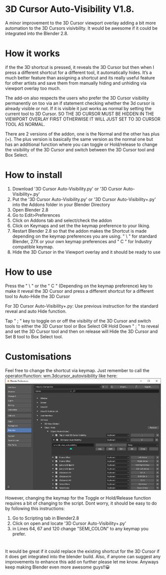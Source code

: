 # 3D Cursor Auto-Visibility V1.8.

A minor improvement to the 3D Cursor viewport overlay adding a bit more automation to the 3D Cursors visivbility. It would be awesome if it could be integrated into the Blender 2.8. 

# How it works
if the the 3D shortcut is pressed, it reveals the 3D Cursor but then when I press a different shortcut for a different tool, it automatically hides.  It’s a much better feature than assigning a shortcut and its really useful feature for other artists and save them from manually hiding and unhiding via viewport overlay too much. 

The add-on also respects the users who prefer the 3D Cursor visibility permanently on too via an if statement checking whether the 3d cursor is already visible or not.  If it is visible it just works as normal by setting the current tool to 3D Cursor. SO THE 3D CURSOR MUST BE HIDDEN IN THE VIEWPORT OVERLAY FIRST OTHERWISE IT WILL JUST SET TO 3D CURSOR TOOL AS NORMAL.

There are 2 versions of the addon, one is the Normal and the other has plus (+). The plus version is basically the same version as the normal one but has an additional function where you can toggle or Hold/release to change the visibility of the 3D Cursor and switch between the 3D Cursor tool and Box Select. 

# How to install
1. Download '3D Cursor Auto-Visibility.py' or '3D Cursor Auto-Visibility+.py'
2. Put the '3D Cursor Auto-Visibility.py' or '3D Cursor Auto-Visibility+.py' into the Addons folder in your Blender Directory  
3. Open Blender 2.8
4. Go to Edit>Preferences
5. Click on Addons tab and select/check the addon
7. Click on Keymaps and set the the keymap preference to your liking.
7. Restart Blender 2.8 so that the addon makes the Shortcut is made depending on the keymap preferences you are using. " \ " for standard Blender, 27X or your own keymap preferences and " C " for Industry compatible keymap. 
7. Hide the 3D Cursor in the Viewport overlay and it should be ready to use

# How to use
Press the " \ " or the " C " (Depending on the keymap preference) key to make it reveal the 3D Cursor and press a different shortcut for a different tool to Auto-Hide the 3D Cursor 

For 3D Cursor Auto-Visibility+.py:
Use previous instruction for the standard  reveal and auto Hide function.

Tap " ; "  key to toggle on or off the visibilty of the 3D Cursor and switch tools to either the 3D Cursor tool or Box Select 
OR
Hold Down " ; "  to reveal and set the 3D Cursor tool and then on release will Hide the 3D Cursor and Set B tool to Box Select tool.

# Customisations
Feel free to change the shortcut via keymap. Just remember to call the operator/function: wm.3dcursor_autovisibility like here:
![](Images/Changing-Shortcut.png)

However, changing the keymap for the Toggle or Hold/Release function requires a bit of changing to the script. Dont worry, it should be easy to do by following this instructions:
1. Go to Scripting tab in Blender2.8
2. Click on open and locate '3D Cursor Auto-Visibility+.py'
3. in  Lines 64, 67 and 120 change "SEMI_COLON" to any keymap you prefer.


#
It would be great if it could replace the existing shortcut for the 3D Cursor if it does get integrated into the blender build. Also, if anyone can suggest any improvements to enhance this add on further please let me know. Anyways keep making Blender even more awesome guys!!😀
